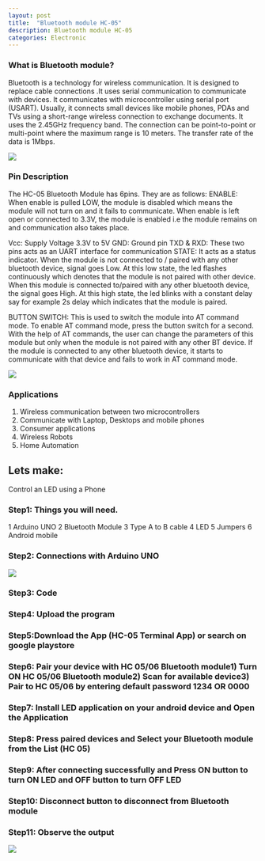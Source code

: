 ```yaml
---
layout: post
title:  "Bluetooth module HC-05"
description: Bluetooth module HC-05
categories: Electronic
---
```

 
 
### What is Bluetooth module?
Bluetooth is a technology for wireless communication. It is designed to replace cable connections .It uses serial communication to communicate with devices. It communicates with microcontroller using serial port (USART). Usually, it connects small devices like mobile phones, PDAs and TVs using a short-range wireless connection to exchange documents. It uses the 2.45GHz frequency band. The connection can be point-to-point or multi-point where the maximum range is 10 meters. The transfer rate of the data is 1Mbps.

![]({{site.baseurl}}/images/Electronic/chp19/01.jpg)

### Pin Description
The HC-05 Bluetooth Module has 6pins. They are as follows:
ENABLE: 
When enable is pulled LOW, the module is disabled which means the module will not turn on and it fails to communicate. When enable is left open or connected to 3.3V, the module is enabled i.e the module remains on and communication also takes place.
 
Vcc: 
Supply Voltage 3.3V to 5V
GND: 
Ground pin
TXD & RXD: 
These two pins acts as an UART interface for communication
STATE: 
It acts as a status indicator. When the module is not connected to / paired with any other bluetooth device, signal goes Low. At this low state, the led flashes continuously which denotes that the module is not paired with other device. When this module is connected to/paired with any other bluetooth device, the signal goes High. At this high state, the led blinks with a constant delay say for example 2s delay which indicates that the module is paired.
 
 
BUTTON SWITCH: 
This is used to switch the module into AT command mode. To enable AT command mode, press the button switch for a second. With the help of AT commands, the user can change the parameters of this module but only when the module is not paired with any other BT device. If the module is connected to any other bluetooth device, it starts to communicate with that device and fails to work in AT command mode.


![]({{site.baseurl}}/images/Electronic/chp19/02.jpg)

### Applications
1. Wireless communication between two microcontrollers
2. Communicate with Laptop, Desktops and mobile phones
3. Consumer applications
4. Wireless Robots
5. Home Automation


## Lets make:
Control an LED using a Phone
### Step1: Things you will need.
1 Arduino UNO
2 Bluetooth Module
3 Type A to B cable
4 LED
5 Jumpers
6 Android mobile



### Step2: Connections with Arduino UNO 


![]({{site.baseurl}}/images/Electronic/chp19/03.png)



### Step3: Code

<script src="https://gist.github.com/saylitechno/738244f008f93acaba6b95f84cddc5a6.js"></script>


### Step4: Upload the program 

### Step5:Download the App (HC-05 Terminal App) or search on google playstore 

### Step6: Pair your device with HC 05/06 Bluetooth module1) Turn ON HC 05/06 Bluetooth module2) Scan for available device3) Pair to HC 05/06 by entering default password 1234 OR 0000

### Step7: Install  LED application on your android device and Open the Application

### Step8: Press paired devices and Select your Bluetooth module from the List (HC 05)   
 
### Step9: After connecting successfully and Press ON button to turn ON LED and OFF button to turn OFF LED
 
### Step10: Disconnect button to disconnect from Bluetooth module
 
### Step11: Observe the output
![]({{site.baseurl}}/images/Electronic/chp19/04.jpg)
